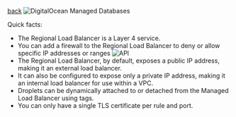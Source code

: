 [back](../README.md)
![DigitalOcean Managed Databases](https://lucid.app/publicSegments/view/b9909df9-ffc5-407b-b38e-048cc4a31964/image.png)

Quick facts:
- The Regional Load Balancer is a Layer 4 service.
- You can add a firewall to the Regional Load Balancer to deny or allow specific IP addresses or ranges ![API](https://img.shields.io/badge/-API%20Only-blue)
- The Regional Load Balancer, by default, exposes a public IP address, making it an external load balancer.  
- It can also be configured to expose only a private IP address, making it an internal load balancer for use within a VPC.
- Droplets can be dynamically attached to or detached from the Managed Load Balancer using tags.
- You can only have a single TLS certificate per rule and port.

